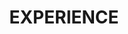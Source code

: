 ---
title : "EXPERIENCE"
experience:
  enable : true
  title : "Industry"
  experience_list:
    - name: "NVIDIA"
      company: "Deep Learning Compute Architect Intern | GPU Architecture"
      duration: "2022 May - 2022 Aug"
      content: "GPU performance analysis, especially for deep learning workloads. <br>
      Specialize in: GPU architecture, memory hierarchy & multi-device communication "
---